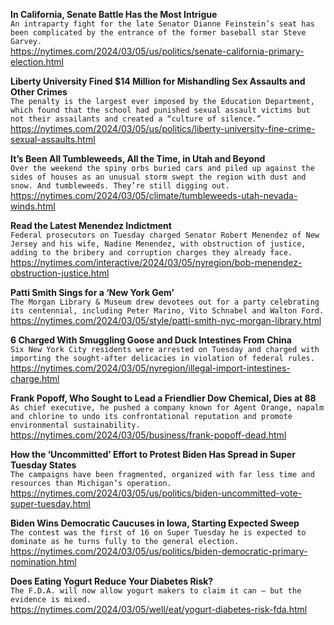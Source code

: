 **In California, Senate Battle Has the Most Intrigue**\
`An intraparty fight for the late Senator Dianne Feinstein’s seat has been complicated by the entrance of the former baseball star Steve Garvey.`\
https://nytimes.com/2024/03/05/us/politics/senate-california-primary-election.html

**Liberty University Fined $14 Million for Mishandling Sex Assaults and Other Crimes**\
`The penalty is the largest ever imposed by the Education Department, which found that the school had punished sexual assault victims but not their assailants and created a “culture of silence.”`\
https://nytimes.com/2024/03/05/us/politics/liberty-university-fine-crime-sexual-assaults.html

**It’s Been All Tumbleweeds, All the Time, in Utah and Beyond**\
`Over the weekend the spiny orbs buried cars and piled up against the sides of houses as an unusual storm swept the region with dust and snow. And tumbleweeds. They’re still digging out.`\
https://nytimes.com/2024/03/05/climate/tumbleweeds-utah-nevada-winds.html

**Read the Latest Menendez Indictment**\
`Federal prosecutors on Tuesday charged Senator Robert Menendez of New Jersey and his wife, Nadine Menendez, with obstruction of justice, adding to the bribery and corruption charges they already face.`\
https://nytimes.com/interactive/2024/03/05/nyregion/bob-menendez-obstruction-justice.html

**Patti Smith Sings for a ‘New York Gem’**\
`The Morgan Library & Museum drew devotees out for a party celebrating its centennial, including Peter Marino, Vito Schnabel and Walton Ford.`\
https://nytimes.com/2024/03/05/style/patti-smith-nyc-morgan-library.html

**6 Charged With Smuggling Goose and Duck Intestines From China**\
`Six New York City residents were arrested on Tuesday and charged with importing the sought-after delicacies in violation of federal rules.`\
https://nytimes.com/2024/03/05/nyregion/illegal-import-intestines-charge.html

**Frank Popoff, Who Sought to Lead a Friendlier Dow Chemical, Dies at 88**\
`As chief executive, he pushed a company known for Agent Orange, napalm and chlorine to undo its confrontational reputation and promote environmental sustainability.`\
https://nytimes.com/2024/03/05/business/frank-popoff-dead.html

**How the ‘Uncommitted’ Effort to Protest Biden Has Spread in Super Tuesday States**\
`The campaigns have been fragmented, organized with far less time and resources than Michigan’s operation.`\
https://nytimes.com/2024/03/05/us/politics/biden-uncommitted-vote-super-tuesday.html

**Biden Wins Democratic Caucuses in Iowa, Starting Expected Sweep**\
`The contest was the first of 16 on Super Tuesday he is expected to dominate as he turns fully to the general election.`\
https://nytimes.com/2024/03/05/us/politics/biden-democratic-primary-nomination.html

**Does Eating Yogurt Reduce Your Diabetes Risk?**\
`The F.D.A. will now allow yogurt makers to claim it can — but the evidence is mixed.`\
https://nytimes.com/2024/03/05/well/eat/yogurt-diabetes-risk-fda.html


